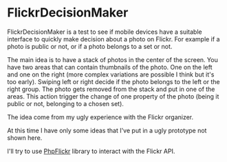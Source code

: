 FlickrDecisionMaker
===================

FlickrDecisionMaker is a test to see if mobile devices have a suitable interface to quickly make decision about a photo on Flickr. For example if a photo is public or not, or if a photo belongs to a set or not.

The main idea is to have a stack of photos in the center of the screen. 
You have two areas that can contain thumbnails of the photo. 
One on the left and one on the right (more complex variations are possible I think but it's too early).
Swiping left or right decide if the photo belongs to the left or the right group. The photo gets removed from the stack and put in one of the areas.
This action trigger the change of one property of the photo (being it public or not, belonging to a chosen set).

The idea come from my ugly experience with the Flickr organizer.

At this time I have only some ideas that I've put in a ugly prototype not shown here.

I'll try to use [PhpFlickr](http://code.google.com/p/phpflickr/) library to interact with the Flickr API.

